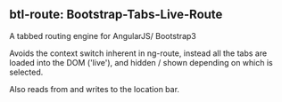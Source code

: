 ## btl-route: Bootstrap-Tabs-Live-Route

A tabbed routing engine for AngularJS/ Bootstrap3

Avoids the context switch inherent in ng-route, instead all the tabs are loaded into the DOM ('live'), and hidden / shown depending on which is selected.  

Also reads from and writes to the location bar.
